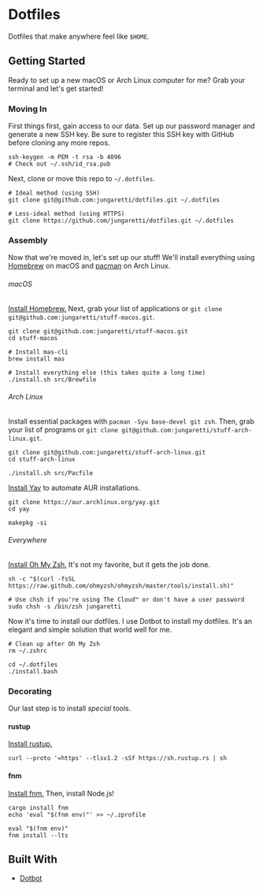 # Dotfiles

Dotfiles that make anywhere feel like `$HOME`.

## Getting Started

Ready to set up a new macOS or Arch Linux computer for me? Grab your terminal and let's get started!

### Moving In

First things first, gain access to our data. Set up our password manager and generate a new SSH key. Be sure to register this SSH key with GitHub before cloning any more repos.

```shell
ssh-keygen -m PEM -t rsa -b 4096
# Check out ~/.ssh/id_rsa.pub
```

Next, clone or move this repo to `~/.dotfiles`.

```shell
# Ideal method (using SSH)
git clone git@github.com:jungaretti/dotfiles.git ~/.dotfiles

# Less-ideal method (using HTTPS)
git clone https://github.com/jungaretti/dotfiles.git ~/.dotfiles
```

### Assembly

Now that we're moved in, let's set up our stuff! We'll install everything using [Homebrew](https://github.com/Homebrew/brew) on macOS and [pacman](https://wiki.archlinux.org/index.php/Pacman) on Arch Linux.

###### macOS

[Install Homebrew.](https://brew.sh/) Next, grab your list of applications or `git clone git@github.com:jungaretti/stuff-macos.git`.

```shell
git clone git@github.com:jungaretti/stuff-macos.git
cd stuff-macos

# Install mas-cli
brew install mas

# Install everything else (this takes quite a long time)
./install.sh src/Brewfile
```

###### Arch Linux

Install essential packages with `pacman -Syu base-devel git zsh`. Then, grab your list of programs or `git clone git@github.com:jungaretti/stuff-arch-linux.git`.

```shell
git clone git@github.com:jungaretti/stuff-arch-linux.git
cd stuff-arch-linux

./install.sh src/Pacfile
```

[Install Yay](https://github.com/Jguer/yay) to automate AUR installations.

```shell
git clone https://aur.archlinux.org/yay.git
cd yay

makepkg -si
```

###### Everywhere

[Install Oh My Zsh.](https://ohmyz.sh/) It's not my favorite, but it gets the job done.

```shell
sh -c "$(curl -fsSL https://raw.github.com/ohmyzsh/ohmyzsh/master/tools/install.sh)"

# Use chsh if you're using The Cloud™ or don't have a user password
sudo chsh -s /bin/zsh jungaretti
```

Now it's time to install our dotfiles. I use Dotbot to install my dotfiles. It's an elegant and simple solution that world well for me.

```shell
# Clean up after Oh My Zsh
rm ~/.zshrc

cd ~/.dotfiles
./install.bash
```

### Decorating

Our last step is to install _special_ tools.

#### rustup

[Install rustup.](https://rustup.rs/)

```shell
curl --proto '=https' --tlsv1.2 -sSf https://sh.rustup.rs | sh
```

#### fnm

[Install fnm.](https://github.com/Schniz/fnm) Then, install Node.js!

```shell
cargo install fnm
echo 'eval "$(fnm env)"' >> ~/.zprofile

eval "$(fnm env)"
fnm install --lts
```

## Built With

- [Dotbot](https://github.com/anishathalye/dotbot)
